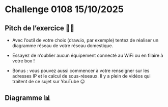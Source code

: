 # Challenge 0108 15/10/2025

## Pitch de l’exercice 🧑‍🏫

- Avec l’outil de votre choix (draw.io, par exemple) tentez de réaliser un diagramme réseau de votre réseau domestique.

- Essayez de n’oublier aucun équipement connecté au WiFi ou en filaire à votre box !

- Bonus : vous pouvez aussi commencer à votre renseigner sur les adresses IP et le calcul de sous-réseaux. Il y a plein de vidéos qui traitent de ce sujet sur YouTube 😉

## Diagramme 📊
